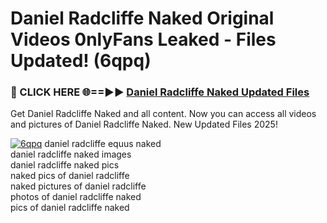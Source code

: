 # Daniel Radcliffe Naked Original Videos 0nlyFans Leaked - Files Updated! (6qpq)

<h3>🔴 CLICK HERE 🌐==►► <a href="https://tinyurl.com/yckcrads" rel="nofollow">Daniel Radcliffe Naked Updated Files</a></h3>

Get Daniel Radcliffe Naked and all content. Now you can access all videos and pictures of Daniel Radcliffe Naked. New Updated Files 2025!

[![6qpq](https://i.imgur.com/hpKpOFt.gif)](https://tinyurl.com/yckcrads)
daniel radcliffe equus naked<br>
daniel radcliffe naked images<br>
daniel radcliffe naked pics<br>
naked pics of daniel radcliffe<br>
naked pictures of daniel radcliffe<br>
photos of daniel radcliffe naked<br>
pics of daniel radcliffe naked